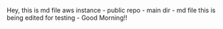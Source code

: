 Hey, this is md file
aws instance - public repo - main dir - md file
this is being edited for testing - Good Morning!!
